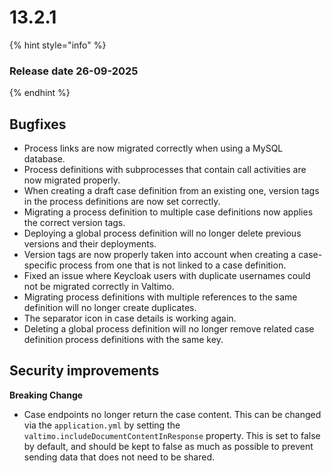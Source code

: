 # 13.2.1

{% hint style="info" %}
### Release date 26-09-2025
{% endhint %}

## Bugfixes

* Process links are now migrated correctly when using a MySQL database.
* Process definitions with subprocesses that contain call activities are now migrated properly.
* When creating a draft case definition from an existing one, version tags in the process definitions are now set correctly.
* Migrating a process definition to multiple case definitions now applies the correct version tags.
* Deploying a global process definition will no longer delete previous versions and their deployments.
* Version tags are now properly taken into account when creating a case-specific process from one that is not linked to a case definition.
* Fixed an issue where Keycloak users with duplicate usernames could not be migrated correctly in Valtimo.
* Migrating process definitions with multiple references to the same definition will no longer create duplicates.
* The separator icon in case details is working again.
* Deleting a global process definition will no longer remove related case definition process definitions with the same key.

## Security improvements

**Breaking Change**

* Case endpoints no longer return the case content. This can be changed via the `application.yml` by setting the `valtimo.includeDocumentContentInResponse` property. This is set to false by default, and should be kept to false as much as possible to prevent sending data that does not need to be shared.
